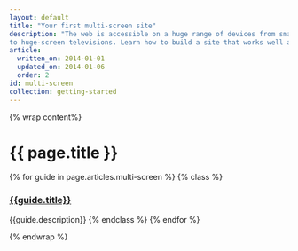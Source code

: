 ```yaml
---
layout: default
title: "Your first multi-screen site"
description: "The web is accessible on a huge range of devices from small-screen phones
to huge-screen televisions. Learn how to build a site that works well across all these devices."
article:
  written_on: 2014-01-01
  updated_on: 2014-01-06
  order: 2
id: multi-screen
collection: getting-started
---
```

{% wrap content%}

# {{ page.title }}

{% for guide in page.articles.multi-screen %}
{% class %}
### [{{guide.title}}]({{site.baseurl}}{{guide.url}})
{{guide.description}}
{% endclass %}
{% endfor %}

{% endwrap %}
